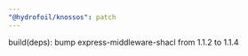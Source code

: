 ```yaml
---
"@hydrofoil/knossos": patch
---
```


build(deps): bump express-middleware-shacl from 1.1.2 to 1.1.4
